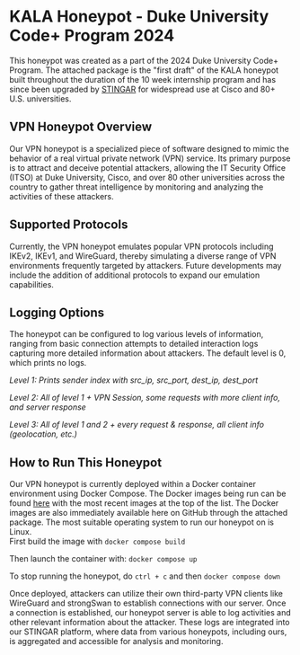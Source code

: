 # KALA Honeypot - Duke University Code+ Program 2024
This honeypot was created as a part of the 2024 Duke University Code+ Program. The attached package is the "first draft" of the KALA honeypot built throughout the duration of the 10 week internship program and has since been upgraded by [STINGAR](https://forewarned.io/) for widespread use at Cisco and 80+ U.S. universities.
## VPN Honeypot Overview
Our VPN honeypot is a specialized piece of software designed to mimic the behavior of a real virtual private network (VPN) service. Its primary purpose is to attract and deceive potential attackers, allowing the IT Security Office (ITSO) at Duke University, Cisco, and over 80 other universities across the country to gather threat intelligence by monitoring and analyzing the activities of these attackers.
## Supported Protocols
Currently, the VPN honeypot emulates popular VPN protocols including IKEv2, IKEv1, and WireGuard, thereby simulating a diverse range of VPN environments frequently targeted by attackers. Future developments may include the addition of additional protocols to expand our emulation capabilities.
## Logging Options 
The honeypot can be configured to log various levels of information, ranging from basic
connection attempts to detailed interaction logs capturing more detailed information about attackers. The default level is 0, which prints no logs.  

*Level 1: Prints sender index with src_ip, src_port, dest_ip, dest_port*  

*Level 2: All of level 1 + VPN Session, some requests with more client info, and server response*  

*Level 3: All of level 1 and 2 + every request & response, all client info (geolocation, etc.)*  
## How to Run This Honeypot
Our VPN honeypot is currently deployed within a Docker container environment using Docker Compose. The Docker images being run can be found [here](https://hub.docker.com/r/aih12/codeplushp) with the most recent images at the top of the list. The Docker images are also immediately available here on GitHub through the attached package. The most suitable operating system to run our honeypot on is Linux.  
First build the image with `docker compose build`

Then launch the container with: `docker compose up`  

To stop running the honeypot, do `ctrl + c` and then `docker compose down`  

Once deployed, attackers can utilize their own third-party VPN clients like WireGuard and strongSwan to establish connections with our server. Once a connection is established, our honeypot server is able to log activities and other relevant information about the attacker. These logs are integrated into our STINGAR platform, where data from various honeypots, including ours, is aggregated and accessible for analysis and monitoring.
